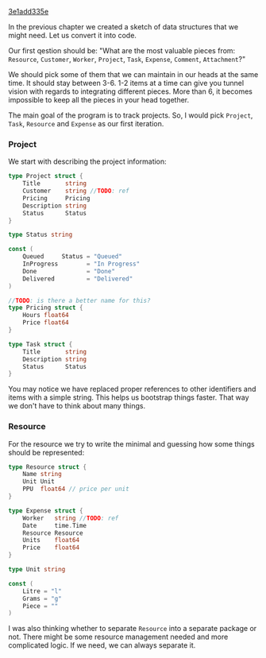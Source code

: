 <a class="sha" href="https://github.com/loov/timeclock/tree/3e1add335e723017366d5ff0e5c66dfab44a98a2">3e1add335e</a>

In the previous chapter we created a sketch of data structures that we might need. Let us convert it into code.

Our first qestion should be: "What are the most valuable pieces from: `Resource`, `Customer`, `Worker`, `Project`, `Task`, `Expense`, `Comment`, `Attachment`?"

We should pick some of them that we can maintain in our heads at the same time. It should stay between 3-6. 1-2 items at a time can give you tunnel vision with regards to integrating different pieces. More than 6, it becomes impossible to keep all the pieces in your head together.

The main goal of the program is to track projects. So, I would pick `Project`, `Task`, `Resource` and `Expense` as our first iteration.

### Project

We start with describing the project information:

``` go
type Project struct {
	Title       string
	Customer    string //TODO: ref
	Pricing     Pricing
	Description string
	Status      Status
}

type Status string

const (
	Queued     Status = "Queued"
	InProgress        = "In Progress"
	Done              = "Done"
	Delivered         = "Delivered"
)

//TODO: is there a better name for this?
type Pricing struct {
	Hours float64
	Price float64
}

type Task struct {
	Title       string
	Description string
	Status      Status
}
```

You may notice we have replaced proper references to other identifiers and items with a simple string.
This helps us bootstrap things faster.
That way we don't have to think about many things.

### Resource

For the resource we try to write the minimal and guessing
how some things should be represented:

``` go
type Resource struct {
	Name string
	Unit Unit
	PPU  float64 // price per unit
}

type Expense struct {
	Worker   string //TODO: ref
	Date     time.Time
	Resource Resource
	Units    float64
	Price    float64
}

type Unit string

const (
	Litre = "l"
	Grams = "g"
	Piece = ""
)
```

I was also thinking whether to separate `Resource` into
a separate package or not. There might be some resource
management needed and more complicated logic. If we need,
we can always separate it.